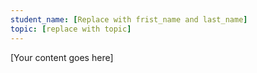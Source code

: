 ```yaml
---
student_name: [Replace with frist_name and last_name]
topic: [replace with topic]
---
```

[Your content goes here]